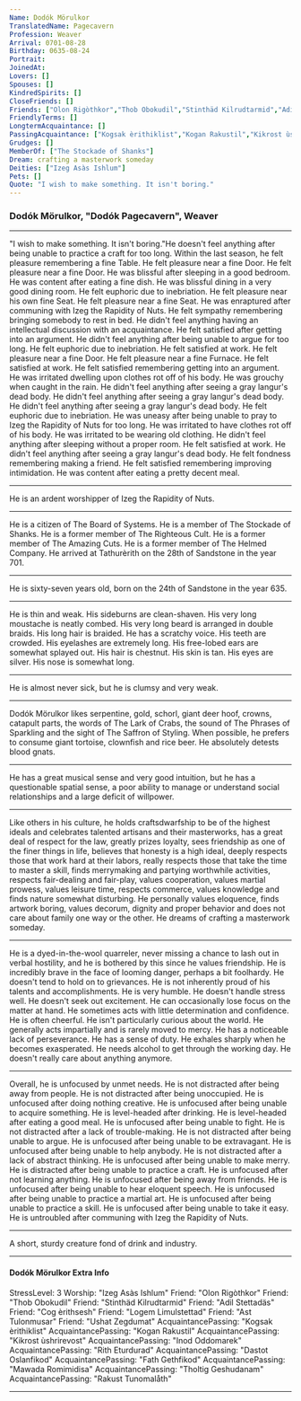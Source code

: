 ```yaml
---
Name: Dodók Mörulkor
TranslatedName: Pagecavern
Profession: Weaver    
Arrival: 0701-08-28
Birthday: 0635-08-24
Portrait:
JoinedAt: 
Lovers: []
Spouses: []
KindredSpirits: []
CloseFriends: []
Friends: ["Olon Rigòthkor","Thob Obokudil","Stinthäd Kilrudtarmid","Adil Stettadäs","Cog èrithsesh","Logem Limulstettad","Ast Tulonmusar","Ushat Zegdumat"]
FriendlyTerms: []
LongtermAcquaintance: []
PassingAcquaintance: ["Kogsak èrithiklist","Kogan Rakustil","Kikrost ùshrirevost","Inod Oddomarek","Rith Eturdurad","Dastot Oslanfikod","Fath Gethfikod","Mawada Romimidisa","Tholtig Geshudanam","Rakust Tunomalåth"]
Grudges: []
MemberOf: ["The Stockade of Shanks"]
Dream: crafting a masterwork someday
Deities: ["Izeg Asàs Ishlum"]
Pets: []
Quote: "I wish to make something. It isn't boring."
---
```


### Dodók Mörulkor, "Dodók Pagecavern", Weaver 
 
***

"I wish to make something. It isn't boring."He doesn't feel anything after being unable to practice a craft for too long. Within the last season, he felt pleasure remembering a fine Table. He felt pleasure near a fine Door. He felt pleasure near a fine Door. He was blissful after sleeping in a good bedroom. He was content after eating a fine dish. He was blissful dining in a very good dining room. He felt euphoric due to inebriation. He felt pleasure near his own fine Seat. He felt pleasure near a fine Seat. He was enraptured after communing with Izeg the Rapidity of Nuts. He felt sympathy remembering bringing somebody to rest in bed. He didn't feel anything having an intellectual discussion with an acquaintance. He felt satisfied after getting into an argument. He didn't feel anything after being unable to argue for too long. He felt euphoric due to inebriation. He felt satisfied at work. He felt pleasure near a fine Door. He felt pleasure near a fine Furnace. He felt satisfied at work. He felt satisfied remembering getting into an argument. He was irritated dwelling upon clothes rot off of his body. He was grouchy when caught in the rain. He didn't feel anything after seeing a gray langur's dead body. He didn't feel anything after seeing a gray langur's dead body. He didn't feel anything after seeing a gray langur's dead body. He felt euphoric due to inebriation. He was uneasy after being unable to pray to Izeg the Rapidity of Nuts for too long. He was irritated to have clothes rot off of his body. He was irritated to be wearing old clothing. He didn't feel anything after sleeping without a proper room. He felt satisfied at work. He didn't feel anything after seeing a gray langur's dead body. He felt fondness remembering making a friend. He felt satisfied remembering improving intimidation. He was content after eating a pretty decent meal. 
***

He is an ardent worshipper of Izeg the Rapidity of Nuts. 
***

He is a citizen of The Board of Systems. He is a member of The Stockade of Shanks. He is a former member of The Righteous Cult. He is a former member of The Amazing Cuts. He is a former member of The Helmed Company. He arrived at Tathurèrith on the 28th of Sandstone in the year 701. 
***

He is sixty-seven years old, born on the 24th of Sandstone in the year 635. 
***

He is thin and weak. His sideburns are clean-shaven. His very long moustache is neatly combed. His very long beard is arranged in double braids. His long hair is braided. He has a scratchy voice. His teeth are crowded. His eyelashes are extremely long. His free-lobed ears are somewhat splayed out. His hair is chestnut. His skin is tan. His eyes are silver. His nose is somewhat long. 
***

He is almost never sick, but he is clumsy and very weak. 
***

Dodók Mörulkor likes serpentine, gold, schorl, giant deer hoof, crowns, catapult parts, the words of The Lark of Crabs, the sound of The Phrases of Sparkling and the sight of The Saffron of Styling. When possible, he prefers to consume giant tortoise, clownfish and rice beer. He absolutely detests blood gnats. 
***

He has a great musical sense and very good intuition, but he has a questionable spatial sense, a poor ability to manage or understand social relationships and a large deficit of willpower. 
***

Like others in his culture, he holds craftsdwarfship to be of the highest ideals and celebrates talented artisans and their masterworks, has a great deal of respect for the law, greatly prizes loyalty, sees friendship as one of the finer things in life, believes that honesty is a high ideal, deeply respects those that work hard at their labors, really respects those that take the time to master a skill, finds merrymaking and partying worthwhile activities, respects fair-dealing and fair-play, values cooperation, values martial prowess, values leisure time, respects commerce, values knowledge and finds nature somewhat disturbing. He personally values eloquence, finds artwork boring, values decorum, dignity and proper behavior and does not care about family one way or the other. He dreams of crafting a masterwork someday. 
***

He is a dyed-in-the-wool quarreler, never missing a chance to lash out in verbal hostility, and he is bothered by this since he values friendship. He is incredibly brave in the face of looming danger, perhaps a bit foolhardy. He doesn't tend to hold on to grievances. He is not inherently proud of his talents and accomplishments. He is very humble. He doesn't handle stress well. He doesn't seek out excitement. He can occasionally lose focus on the matter at hand. He sometimes acts with little determination and confidence. He is often cheerful. He isn't particularly curious about the world. He generally acts impartially and is rarely moved to mercy. He has a noticeable lack of perseverance. He has a sense of duty. He exhales sharply when he becomes exasperated. He needs alcohol to get through the working day. He doesn't really care about anything anymore. 
***

Overall, he is unfocused by unmet needs. He is not distracted after being away from people. He is not distracted after being unoccupied. He is unfocused after doing nothing creative. He is unfocused after being unable to acquire something. He is level-headed after drinking. He is level-headed after eating a good meal. He is unfocused after being unable to fight. He is not distracted after a lack of trouble-making. He is not distracted after being unable to argue. He is unfocused after being unable to be extravagant. He is unfocused after being unable to help anybody. He is not distracted after a lack of abstract thinking. He is unfocused after being unable to make merry. He is distracted after being unable to practice a craft. He is unfocused after not learning anything. He is unfocused after being away from friends. He is unfocused after being unable to hear eloquent speech. He is unfocused after being unable to practice a martial art. He is unfocused after being unable to practice a skill. He is unfocused after being unable to take it easy. He is untroubled after communing with Izeg the Rapidity of Nuts. 
***

A short, sturdy creature fond of drink and industry. 
***

#### Dodók Mörulkor Extra Info

StressLevel: 3
Worship: "Izeg Asàs Ishlum"
Friend: "Olon Rigòthkor"
Friend: "Thob Obokudil"
Friend: "Stinthäd Kilrudtarmid"
Friend: "Adil Stettadäs"
Friend: "Cog èrithsesh"
Friend: "Logem Limulstettad"
Friend: "Ast Tulonmusar"
Friend: "Ushat Zegdumat"
AcquaintancePassing: "Kogsak èrithiklist"
AcquaintancePassing: "Kogan Rakustil"
AcquaintancePassing: "Kikrost ùshrirevost"
AcquaintancePassing: "Inod Oddomarek"
AcquaintancePassing: "Rith Eturdurad"
AcquaintancePassing: "Dastot Oslanfikod"
AcquaintancePassing: "Fath Gethfikod"
AcquaintancePassing: "Mawada Romimidisa"
AcquaintancePassing: "Tholtig Geshudanam"
AcquaintancePassing: "Rakust Tunomalåth"

***

